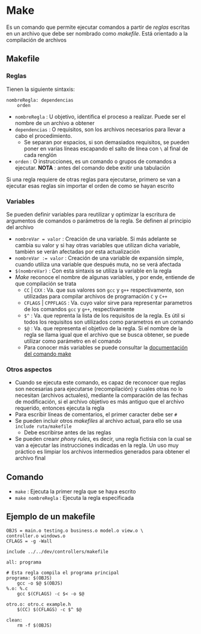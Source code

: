 # Make

Es un comando que permite ejecutar comandos a partir de _reglas_ escritas en un archivo que debe ser nombrado como _makefile_. Está orientado a la compilación de archivos 

## Makefile

### Reglas
Tienen la siguiente sintaxis:
~~~
nombreRegla: dependencias
    orden
~~~
- `nombreRegla` : U objetivo, identifica el proceso a realizar. Puede ser el nombre de un archivo a obtener
- `dependencias` : O requisitos, son los archivos necesarios para llevar a cabo el procedimiento.
    * Se separan por espacios, si son demasiados requisitos, se pueden poner en varias líneas escapando el salto de línea con `\` al final de cada renglón
- `orden` : O instrucciones, es un comando o grupos de comandos a ejecutar. __NOTA__ : antes del comando debe exitir una tabulación

Si una regla requiere de otras reglas para ejecutarse, primero se van a ejecutar esas reglas sin importar el orden de como se hayan escrito

### Variables
Se pueden definir variables para reutilizar y optimizar la escritura de argumentos de comandos o parámetros de la regla. Se definen al principio del archivo
- `nombreVar = valor` : Creación de una variable. Si más adelante se cambia su valor y si hay otras variables que utilizan dicha variable, también se verán afectadas por esta actualización
- `nombreVar := valor` : Creación de una variable de expansión simple, cuando utiliza una variable que después muta, no se verá afectada
- `$(nombreVar)` : Con esta sintaxis se utiliza la variable en la regla
- _Make_ reconoce el nombre de algunas variables, y por ende, entiende de que compilación se trata
    * `CC` | `CXX` : Va. que sus valores son `gcc` y `g++` respectivamente, son utilizadas para compilar archivos de programación `C` y `C++`
    * `CFLAGS` | `CPPFLAGS` : Va. cuyo valor sirve para representar parametros de los comandos `gcc` y `g++`, respectivamente
    * `$^` : Va. que reprenta la lista de los requisitos de la regla. Es útil si todos los requisitos son utilizados como parametros en un comando
    * `$@` : Va. que representa el objetivo de la regla. Si el nombre de la regla se llama igual que el archivo que se busca obtener, se puede utilizar como parámetro en el comando
    * Para conocer más variables se puede consultar la [documentación del comando make](https://www.gnu.org/software/make/manual/make.html#Automatic-Variables)

### Otros aspectos
- Cuando se ejecuta este comando, es capaz de reconocer que reglas son necesarias para ejecutarse (recompilación) y cuales otras no lo necesitan (archivos actuales), mediante la comparación de las fechas de modificación, si el archivo objetivo es más antiguo que el archivo requerido, entonces ejecuta la regla
- Para escribir líneas de comentarios, el primer caracter debe ser `#`
- Se pueden incluir otros _makefiles_ al archivo actual, para ello se usa `include ruta/makefile`
    * Debe escribirse antes de las reglas
- Se pueden creanr _phony rules_, es decir, una regla fictisia con la cual se van a ejecutar las instrucciones indicadas en la regla. Un uso muy práctico es limpiar los archivos intermedios generados para obtener el archivo final

## Comando
- `make` : Ejecuta la primer regla que se haya escrito
- `make nombreRegla` : Ejecuta la regla especificada

## Ejemplo de un makefile
~~~
OBJS = main.o testing.o business.o model.o view.o \
controller.o windows.o
CFLAGS = -g -Wall

include ../../dev/controllers/makefile

all: programa

# Esta regla compila el programa principal
programa: $(OBJS)
    gcc -o $@ $(OBJS)
%.o: %.c
    gcc $(CFLAGS) -c $< -o $@

otro.o: otro.c example.h
    $(CC) $(CFLAGS) -c $^ $@

clean:
    rm -f $(OBJS)
~~~